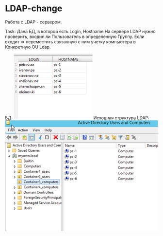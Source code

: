 # LDAP-change
Работа с LDAP - сервером.

Task: Дана БД, в которой есть Login, Hostname
На сервере LDAP нужно проверить, входиn ли Пользователь в определённую Группу. 
Если входит => переместить связанную с ним учетку компьютера в Конкретную OU Ldap.

БД:
![alt text](https://github.com/Vladimir-ar/LDAP-change/blob/master/pict1.PNG)
Исходная структура LDAP:
![alt text](https://github.com/Vladimir-ar/LDAP-change/blob/master/pict2.PNG)
